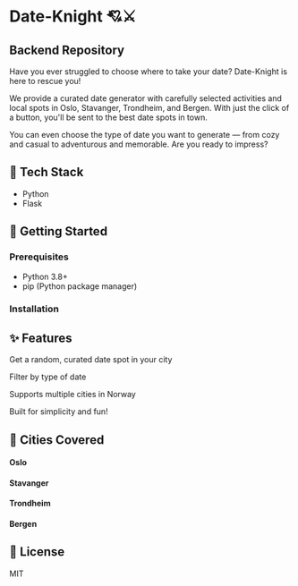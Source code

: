 # Date-Knight 💘⚔️
## Backend Repository
Have you ever struggled to choose where to take your date? Date-Knight is here to rescue you!

We provide a curated date generator with carefully selected activities and local spots in Oslo, Stavanger, Trondheim, and Bergen.
With just the click of a button, you'll be sent to the best date spots in town.

You can even choose the type of date you want to generate — from cozy and casual to adventurous and memorable.
Are you ready to impress?

## 🔧 Tech Stack
- Python
- Flask

## 🚀 Getting Started

### Prerequisites
- Python 3.8+
- pip (Python package manager)

### Installation


## ✨ Features
Get a random, curated date spot in your city

Filter by type of date

Supports multiple cities in Norway

Built for simplicity and fun!

## 📍 Cities Covered
#### Oslo

#### Stavanger

#### Trondheim

#### Bergen

## 📜 License
MIT
